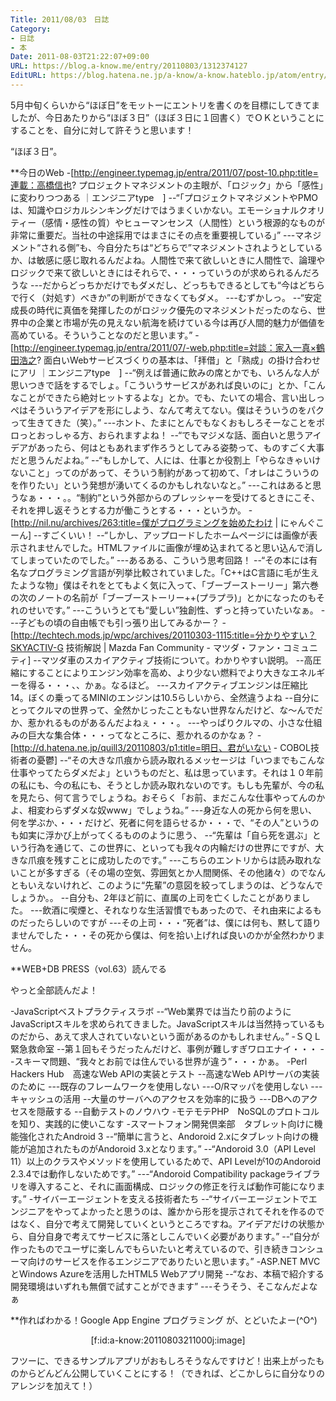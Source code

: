 ```yaml
---
Title: 2011/08/03　日誌
Category:
- 日誌
- 本
Date: 2011-08-03T21:22:07+09:00
URL: https://blog.a-know.me/entry/20110803/1312374127
EditURL: https://blog.hatena.ne.jp/a-know/a-know.hateblo.jp/atom/entry/12921228815727979520
---
```



5月中旬くらいから“ほぼ日”をモットーにエントリを書くのを目標にしてきてましたが、今日あたりから“ほぼ３日”（ほぼ３日に１回書く）でＯＫということにすることを、自分に対して許そうと思います！

“ほぼ３日”。



**今日のWeb
-[http://engineer.typemag.jp/entra/2011/07/post-10.php:title=連載：高橋信也? プロジェクトマネジメントの主眼が、「ロジック」から「感性」に変わりつつある ｜エンジニアtype　]
--“「プロジェクトマネジメントやPMOは、知識やロジカルシンキングだけではうまくいかない。エモーショナルクオリティー（感情・感性の質）やヒューマンセンス（人間性）という根源的なものが非常に重要だ。当社の中途採用ではまさにその点を重要視している」”
---マネジメント“される側”も、今自分たちは“どちらで”マネジメントされようとしているか、は敏感に感じ取れるんだよね。人間性で来て欲しいときに人間性で、論理やロジックで来て欲しいときにはそれらで、・・・っていうのが求められるんだろうな
---だからどっちかだけでもダメだし、どっちもできるとしても“今はどちらで行く（対処す）べきか”の判断ができなくてもダメ。
---むずかしっ。
--“安定成長の時代に真価を発揮したのがロジック優先のマネジメントだったのなら、世界中の企業と市場が先の見えない航海を続けている今は再び人間的魅力が価値を高めている。そういうことなのだと思います。”
-[http://engineer.typemag.jp/entra/2011/07/-web.php:title=対談：家入一真×鶴田浩之? 面白いWebサービスづくりの基本は、「拝借」と「熟成」の掛け合わせにアリ ｜エンジニアtype　]
--“例えば普通に飲みの席とかでも、いろんな人が思いつきで話をするでしょ。「こういうサービスがあれば良いのに」とか、「こんなことができたら絶対ヒットするよな」とか。でも、たいての場合、言い出しっぺはそういうアイデアを形にしよう、なんて考えてない。僕はそういうのをパクって生きてきた（笑）。”
---ホント、たまにとんでもなくおもしろそーなことをポロっとおっしゃる方、おられますよね！
--“でもマジメな話、面白いと思うアイデアがあったら、何はともあれまず作ろうとしてみる姿勢って、ものすごく大事だと思うんだよね。”
--“もしかして、人には、仕事とか役割上「やらなきゃいけないこと」ってのがあって、そういう制約があって初めて、「オレはこういうのを作りたい」という発想が湧いてくるのかもしれないなと。”
---これはあると思うなぁ・・・。。“制約”という外部からのプレッシャーを受けてるときにこそ、それを押し返そうとする力が働こうとする・・・というか。
-[http://nil.nu/archives/263:title=僕がプログラミングを始めたわけ | にゃんぐこーん]
--すごくいい！
--“しかし、アップロードしたホームページには画像が表示されませんでした。HTMLファイルに画像が埋め込まれてると思い込んで消してしまっていたのでした。”
---あるある、こういう思考回路！
--“その本には有名なプログラミング言語が列挙比較されていました。「C++はC言語に毛が生えたような物」僕はそれをとてもよく気に入って、「ブーブーストーリー」第六巻の次のノートの名前が「ブーブーストーリー++(プラプラ)」とかになったのもそれのせいです。”
---こういうとても“愛しい”独創性、ずっと持っていたいなぁ。
---子どもの頃の自由帳でも引っ張り出してみるかー？
-[http://techtech.mods.jp/wpc/archives/20110303-1115:title=分かりやすい？SKYACTIV-G 技術解説 | Mazda Fan Community - マツダ・ファン・コミュニティ]
--マツダ車のスカイアクティブ技術について。わかりやすい説明。
--高圧縮にすることによりエンジン効率を高め、より少ない燃料でより大きなエネルギーを得る・・・、、かぁ。なるほど。
---スカイアクティブエンジンは圧縮比14。ぼくの乗ってるMINIのエンジンは10.5らしいから、全然違うよね
--自分にとってクルマの世界って、全然かじったこともない世界なんだけど、な〜んでだか、惹かれるものがあるんだよねぇ・・・。
---やっぱりクルマの、小さな仕組みの巨大な集合体・・・ってなところに、惹かれるのかなぁ？
-[http://d.hatena.ne.jp/quill3/20110803/p1:title=明日、君がいない - COBOL技術者の憂鬱]
--“その大きな爪痕から読み取れるメッセージは「いつまでもこんな仕事やってたらダメだよ」というものだと、私は思っています。それは１０年前の私にも、今の私にも、そうとしか読み取れないのです。もしも先輩が、今の私を見たら、何て言うでしょうね。おそらく「お前、まだこんな仕事やってんのかよ、相変わらずダメな奴www」でしょうね。”
---身近な人の死から何を思い、何を学ぶか、・・・だけど、死者に何を語らせるか・・・で、“その人”というのも如実に浮かび上がってくるもののように思う、
--“先輩は「自ら死を選ぶ」という行為を通じて、この世界に、といっても我々の内輪だけの世界にですが、大きな爪痕を残すことに成功したのです。”
---こちらのエントリからは読み取れないことが多すぎる（その場の空気、雰囲気とか人間関係、その他諸々）のでなんともいえないけれど、このように“先輩”の意図を絞ってしまうのは、どうなんでしょうか。。
--自分も、2年ほど前に、直属の上司を亡くしたことがありました。
---飲酒に喫煙と、それなりな生活習慣でもあったので、それ由来によるものだったらしいのですが
---その上司・・・“死者”は、僕には何も、黙して語りませんでした・・・その死から僕は、何を拾い上げれば良いのかが全然わかりません。



**WEB+DB PRESS（vol.63）読んでる

やっと全部読んだよ！


-JavaScriptベストプラクティスラボ
--“Web業界では当たり前のようにJavaScriptスキルを求められてきました。JavaScriptスキルは当然持っているものだから、あえて求人されていないという面があるのかもしれません。”
-ＳＱＬ緊急救命室
--第１回もそうだったんだけど、事例が難しすぎワロエナイ・・・
--スキーマ問題、“我々とお前では住んでいる世界が違う”・・・かぁ。
-Perl Hackers Hub　高速なWeb APIの実装とテスト
--高速なWeb APIサーバの実装のために
---既存のフレームワークを使用しない
---O/Rマッパを使用しない
---キャッシュの活用
--大量のサーバへのアクセスを効率的に扱う
---DBへのアクセスを隠蔽する
--自動テストのノウハウ
-モテモテPHP　NoSQLのプロトコルを知り、実践的に使いこなす
-スマートフォン開発倶楽部　タブレット向けに機能強化されたAndroid 3
--“簡単に言うと、Andoroid 2.xにタブレット向けの機能が追加されたものがAndoroid 3.xとなります。”
--“Andoroid 3.0（API Level 11）以上のクラスやメソッドを使用しているためで、API Levelが10のAndoroid 2.3.4では動作しないためです。”
---“Andoroid Compatibility packageライブラリを導入すること、それに画面構成、ロジックの修正を行えば動作可能になります。”
-サイバーエージェントを支える技術者たち
--“サイバーエージェントでエンジニアをやってよかったと思うのは、誰かから形を提示されてそれを作るのではなく、自分で考えて開発していくというところですね。アイデアだけの状態から、自分自身で考えてサービスに落としこんでいく必要があります。”
--“自分が作ったものでユーザに楽しんでもらいたいと考えているので、引き続きコンシューマ向けのサービスを作るエンジニアでありたいと思います。”
-ASP.NET MVCとWindows Azureを活用したHTML5 Webアプリ開発
--“なお、本稿で紹介する開発環境はいずれも無償で試すことができます”
---そうそう、そこなんだよなぁ



**作ればわかる！Google App Engine プログラミング
が、とどいたよー(^O^)


<div align=center>[f:id:a-know:20110803211000j:image]</div>

フツーに、できるサンプルアプリがおもしろそうなんですけど！出来上がったものからどんどん公開していくことにする！（できれば、どこかしらに自分なりのアレンジを加えて！）
